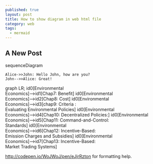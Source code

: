```yaml
---
published: true
layout: post
title: How to show diagram in web html file
category: web
tags:
  - mermaid
---
```


## A New Post

<script src="https://cdn.rawgit.com/knsv/mermaid/0.5.1/dist/mermaid.min.js"></script>
<script>mermaid.initialize({startOnLoad:true});</script>
    
    
<div class="mermaid">
sequenceDiagram
  
    Alice->>John: Hello John, how are you?
    John-->>Alice: Great!
</div>


<div class="mermaid">
graph LR;
      id0[Environmental <br> Economics]-->id1[Chap7: Benefit]
      id0[Environmental <br> Economics]-->id2[Chap8: Cost]
      id0[Environmental <br> Economics]-->id3[chap9: Criteria : <br>Evaluating Environmental Policies]
      id0[Environmental <br> Economics]-->id4[Chap10: Decentralized Policies:]
      id0[Environmental <br> Economics]-->id5[Chap11: Command-and-Control: <br> Standards]
      id0[Environmental <br> Economics]-->id6[Chap12: Incentive-Based: <br> Emission Charges and Subsidies]
      id0[Environmental <br> Economics]-->id7[Chap13: Incentive-Based: <br> Market Trading Systems] 
</div>


http://codepen.io/WoJWoJ/pen/eJjrRzton for formatting help.
